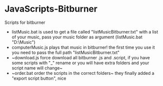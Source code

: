 # JavaScripts-Bitburner
Scripts for bitburner
 
- listMusic.bat is used to get a file called "listMusicBitburner.txt" with a list of your music, pass your music folder as argument (listMusic.bat "D:\Music")
- computerMusic.js plays that music in bitburner! the first time you use it you need to pass the full path "listMusicBitburner.txt"
- ~download.js force download all bitburner .js and .script, if you have some scripts with "_" rename or you will have extra folders and your script name will change~
- ~order.bat order the scripts in the correct folders~
they finally added a "export script button", nice
